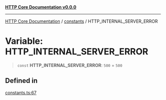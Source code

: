 [**HTTP Core Documentation v0.0.0**](../../README.md)

***

[HTTP Core Documentation](../../modules.md) / [constants](../README.md) / HTTP\_INTERNAL\_SERVER\_ERROR

# Variable: HTTP\_INTERNAL\_SERVER\_ERROR

> `const` **HTTP\_INTERNAL\_SERVER\_ERROR**: `500` = `500`

## Defined in

[constants.ts:67](https://github.com/stonemjs/http-core/blob/a162480c16327760396238c341daab61793d5440/src/constants.ts#L67)
